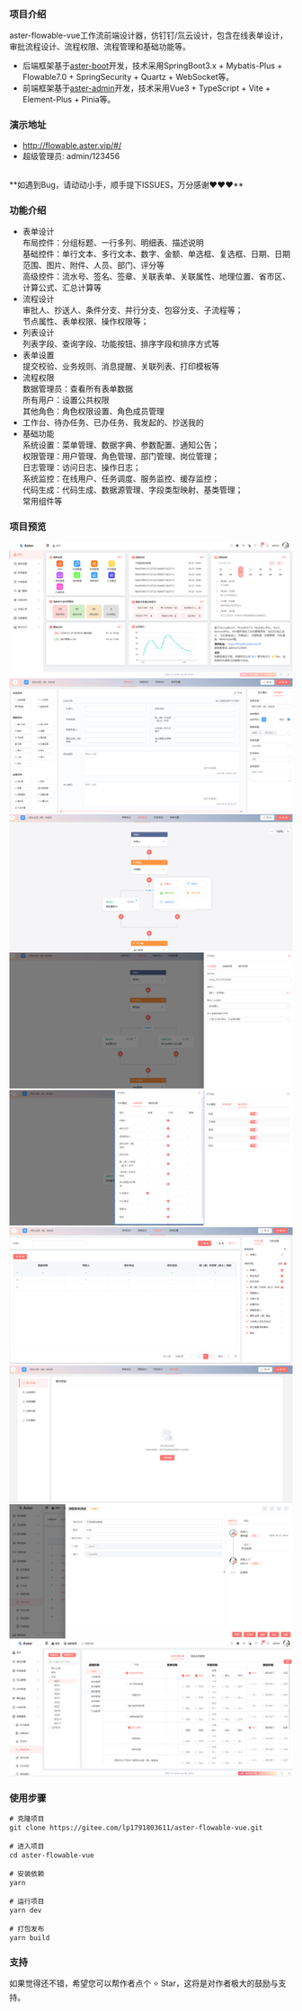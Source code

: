 <!--
 * @Author: Aster lipian1004@163.com
 * @Date: 2023-11-07 10:15:55
 * @FilePath: \aster-flowable-vue\README.md
 * @Description: README.md
 * Copyright (c) 2024 by Aster, All Rights Reserved.
-->

### 项目介绍

  aster-flowable-vue工作流前端设计器，仿钉钉/氚云设计，包含在线表单设计，审批流程设计、流程权限、流程管理和基础功能等。
  - 后端框架基于[aster-boot](https://gitee.com/lp1791803611/aster-boot)开发，技术采用SpringBoot3.x + Mybatis-Plus + Flowable7.0 + SpringSecurity + Quartz + WebSocket等。
  - 前端框架基于[aster-admin](https://gitee.com/lp1791803611/aster-admin)开发，技术采用Vue3 + TypeScript + Vite + Element-Plus + Pinia等。

### 演示地址
- http://flowable.aster.vip/#/
- 超级管理员: admin/123456
<br />
 **如遇到Bug，请动动小手，顺手提下ISSUES，万分感谢❤❤❤** 

### 功能介绍

- 表单设计<br />
  布局控件：分组标题、一行多列、明细表、描述说明<br />
  基础控件：单行文本、多行文本、数字、金额、单选框、复选框、日期、日期范围、图片、附件、人员、部门、评分等<br />
  高级控件：流水号、签名、签章、关联表单、关联属性、地理位置、省市区、计算公式、汇总计算等
- 流程设计<br />
  审批人、抄送人、条件分支、并行分支、包容分支、子流程等；<br />
  节点属性、表单权限、操作权限等；
- 列表设计<br />
  列表字段、查询字段、功能按钮、排序字段和排序方式等
- 表单设置<br />
  提交校验、业务规则、消息提醒、关联列表、打印模板等
- 流程权限<br />
  数据管理员：查看所有表单数据<br />
  所有用户：设置公共权限<br />
  其他角色：角色权限设置、角色成员管理
- 工作台、待办任务、已办任务、我发起的、抄送我的
- 基础功能<br />
  系统设置：菜单管理、数据字典、参数配置、通知公告；<br />
  权限管理：用户管理、角色管理、部门管理、岗位管理；<br />
  日志管理：访问日志、操作日志；<br />
  系统监控：在线用户、任务调度、服务监控、缓存监控；<br />
  代码生成：代码生成、数据源管理、字段类型映射、基类管理；<br />
  常用组件等

### 项目预览
![img-1](/public/images/preview01.png)
![img-1](/public/images/preview02.png)
![img-1](/public/images/preview03.png)
![img-1](/public/images/preview04.png)
![img-1](/public/images/preview05.png)
![img-1](/public/images/preview06.png)
![img-1](/public/images/preview07.png)
![img-1](/public/images/preview08.png)
![img-1](/public/images/preview09.png)


### 使用步骤
```
# 克隆项目
git clone https://gitee.com/lp1791803611/aster-flowable-vue.git

# 进入项目
cd aster-flowable-vue

# 安装依赖
yarn

# 运行项目
yarn dev

# 打包发布
yarn build
```
### 支持

如果觉得还不错，希望您可以帮作者点个 ⭐ Star，这将是对作者极大的鼓励与支持。